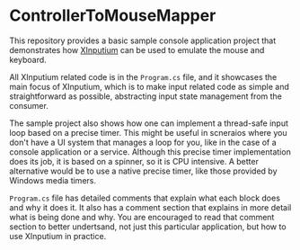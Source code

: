 # ControllerToMouseMapper

This repository provides a basic sample console application project that demonstrates how [XInputium](https://github.com/AderitoSilva/XInputium) can be used to emulate the mouse and keyboard.

All XInputium related code is in the `Program.cs` file, and it showcases the main focus of XInputium, which is to make input related code as simple and straightforward as possible, abstracting input state management from the consumer.

The sample project also shows how one can implement a thread-safe input loop based on a precise timer. This might be useful in scneraios where you don't have a UI system that manages a loop for you, like in the case of a console application or a service. Although this precise timer implementation does its job, it is based on a spinner, so it is CPU intensive. A better alternative would be to use a native precise timer, like those provided by Windows media timers.

`Program.cs` file has detailed comments that explain what each block does and why it does it. It also has a comment section that explains in more detail what is being done and why. You are encouraged to read that comment section to better undertsand, not just this particular application, but how to use XInputium in practice.
